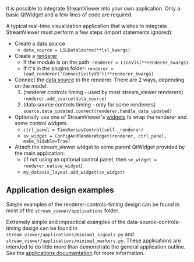 It is possible to integrate StreamViewer into your own application. Only a basic QtWidget and a few lines of code are required.

A typical real-time visualization application that wishes to integrate StreamViewer must perform a few steps (import statements ignored):

* Create a data source
    * `data_source = LSLDataSource(**lsl_kwargs)`
* Create a [renderer](../modules/renderers/overview.md)
    * If the module is on the path: `renderer = LineVis(**renderer_kwargs)`
    * If it's in the plugins folder: `renderer = load_renderer('ConnectivityVB')(**renderer_kwargs)`
* Connect the [data source](../modules/data/overview.md) to the renderer. There are 2 ways, depending on the model:
    1. (renderer controls timing - used by most stream_viewer renderers) `renderer.add_source(data_source)`
    2. (data source controls timing - only for some renderers) `source.data_updated.connect(renderer.handle_data_updated)`
* Optionally use one of StreamViewer's [widgets](../modules/widgets/overview.md) to wrap the renderer and some control widgets.
    * `ctrl_panel = TimeSeriesControl(self._renderer)`
    * `sv_widget = ConfigAndRenderWidget(renderer, ctrl_panel, make_hidable=True)`
* Attach the stream_viewer widget to some parent QtWidget provided by the main application:
    * (if not using an optional control panel, then `sv_widget = renderer.native_widget`)
    * `my_datavis_layout.add_widget(sv_widget)`

## Application design examples 

Simple examples of the renderer-controls-timing design can be found in most of the `stream_viewer/applications` folder.

Extremely simple and impractical examples of the data-source-controls-timing design can be found in `stream_viewer/applications/minimal_signals.py` and `stream_viewer/applications/minimal_markers.py`. These applications are intended to do little more than demonstrate the general application outline. See the [applications documentation](../modules/applications/overview.md) for more information.
